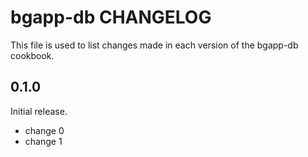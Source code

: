 # bgapp-db CHANGELOG

This file is used to list changes made in each version of the bgapp-db cookbook.

## 0.1.0

Initial release.

- change 0
- change 1
